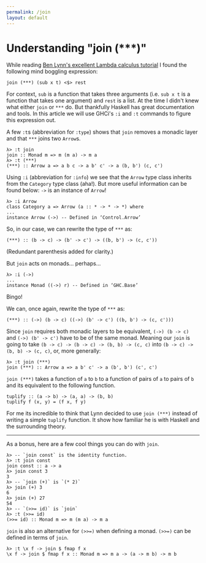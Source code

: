 ```yaml
---
permalink: /join
layout: default
---
```


# Understanding "join (\*\*\*)"

While reading [Ben Lynn's excellent Lambda calculus tutorial][1] I found the following mind boggling expression:

```
join (***) (sub x t) <$> rest
```

For context, `sub` is a function that takes three arguments (i.e. `sub x t` is a function that takes one argument) and `rest` is a list. At the time I didn't knew what either `join` or `***` do. But thankfully Haskell has great documentation and tools. In this article we will use GHCi's `:i` and `:t` commands to figure this expression out.

A few `:t`s (abbreviation for `:type`) shows that `join` removes a monadic layer and that `***` joins two `Arrow`s.

```
λ> :t join
join :: Monad m => m (m a) -> m a
λ> :t (***)
(***) :: Arrow a => a b c -> a b' c' -> a (b, b') (c, c')
```

Using `:i` (abbreviation for `:info`) we see that the `Arrow` type class inherits from the `Category` type class (aha!). But more useful information can be found below: `->` is an instance of `Arrow`!

```
λ> :i Arrow
class Category a => Arrow (a :: * -> * -> *) where
...
instance Arrow (->) -- Defined in ‘Control.Arrow’
```

So, in our case, we can rewrite the type of `***` as:

```
(***) :: (b -> c) -> (b' -> c') -> ((b, b') -> (c, c'))
```

(Redundant parenthesis added for clarity.)

But `join` acts on monads... perhaps...

```
λ> :i (->)
...
instance Monad ((->) r) -- Defined in ‘GHC.Base’
```

Bingo!

We can, once again, rewrite the type of `***` as:

```
(***) :: (->) (b -> c) ((->) (b' -> c') ((b, b') -> (c, c')))
```

Since `join` requires both monadic layers to be equivalent, `(->) (b -> c)` and `(->) (b' -> c')` have to be of the same monad. Meaning our `join` is going to take `(b -> c) -> (b -> c) -> (b, b) -> (c, c)` into `(b -> c) -> (b, b) -> (c, c)`, or, more generally:

```
λ> :t join (***)
join (***) :: Arrow a => a b' c' -> a (b', b') (c', c')
```

`join (***)` takes a function of `a` to `b` to a function of pairs of `a` to pairs of `b` and its equivalent to the following function.

    tuplify :: (a -> b) -> (a, a) -> (b, b)
    tuplify f (x, y) = (f x, f y)

For me its incredible to think that Lynn decided to use `join (***)` instead of writing a simple `tuplify` function. It show how familiar he is with Haskell and the surrounding theory.

---

As a bonus, here are a few cool things you can do with `join`.

```
λ> -- `join const` is the identity function.
λ> :t join const
join const :: a -> a
λ> join const 3
3
λ> -- `join (+)` is `(* 2)`
λ> join (+) 3
6
λ> join (+) 27
54
λ> -- `(>>= id)` is `join`
λ> :t (>>= id)
(>>= id) :: Monad m => m (m a) -> m a
```

`join` is also an alternative for `(>>=)` when defining a monad. `(>>=)` can be defined in terms of `join`.

```
λ> :t \x f -> join $ fmap f x
\x f -> join $ fmap f x :: Monad m => m a -> (a -> m b) -> m b
```

[1]: https://crypto.stanford.edu/~blynn/lambda/hm.html
